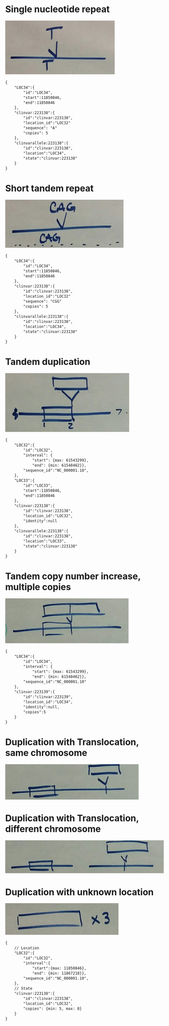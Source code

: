 # Single nucleotide repeat
![single nucleotide repeat](img/single_nucleotide_repeat.png)

```
{
    "LOC34":{
        "id":"LOC34",
        "start":11850846,
        "end":11850846
    },
    "clinvar:223138":{
        "id":"clinvar:223138",
        "location_id":"LOC32"
        "sequence": "A"
        "copies": 5
    },
    "clinvarallele:223138":{
        "id":"clinvar:223138",
        "location":"LOC34",
        "state":"clinvar:223138"
    }
}
```

# Short tandem repeat
![short tandem repeat](img/short_tandem_repeat.png)

```
{
    "LOC34":{
        "id":"LOC34",
        "start":11850846,
        "end":11850846
    },
    "clinvar:223138":{
        "id":"clinvar:223138",
        "location_id":"LOC32"
        "sequence": "CGG"
        "copies": 5
    },
    "clinvarallele:223138":{
        "id":"clinvar:223138",
        "location":"LOC34",
        "state":"clinvar:223138"
    }
}
```

# Tandem duplication
![tandem duplication](img/tandem_duplication.png)

```
{
    "LOC32":{
        "id":"LOC32",
        "interval": {
            "start": {max: 61543299},
            "end": {min: 61548462}},
        "sequence_id":"NC_000001.10",
    },
    "LOC33":{
        "id":"LOC33",
        "start":11850846,
        "end":11850846
    },
    "clinvar:223138":{
        "id":"clinvar:223138",
        "location_id":"LOC32",
        "identity":null
    },
    "clinvarallele:223138":{
        "id":"clinvar:223138",
        "location":"LOC33",
        "state":"clinvar:223138"
    }
}
```

# Tandem copy number increase, multiple copies
![tandem copy number increase](img/tandem_three_copy.png)

```
{
    "LOC34":{
        "id":"LOC34",
        "interval": {
            "start": {max: 61543299},
            "end": {min: 61548462}},
        "sequence_id":"NC_000001.10"
    },
    "clinvar:223139":{
        "id":"clinvar:223139",
        "location_id":"LOC34",
        "identity":null,
        "copies":5
    }
}
```

# Duplication with Translocation, same chromosome
![duplication with transloc same chr](img/duplication_transloc_same_chr.png)

# Duplication with Translocation, different chromosome
![duplication with transloc different chr](img/duplication_transloc_different_chr.png)

# Duplication with unknown location
![duplication unknown location](img/duplication_unknown_location.png)

```
{
    // Location
    "LOC32":{
        "id":"LOC32",
        "interval":{
            "start":{max: 11850846},
            "end": {min: 11867218}},
        "sequence_id":"NC_000001.10",
    },
    // State
    "clinvar:223138":{
        "id":"clinvar:223138",
        "location_id":"LOC32",
        "copies": {min: 5, max: 8}
    }
}
```
